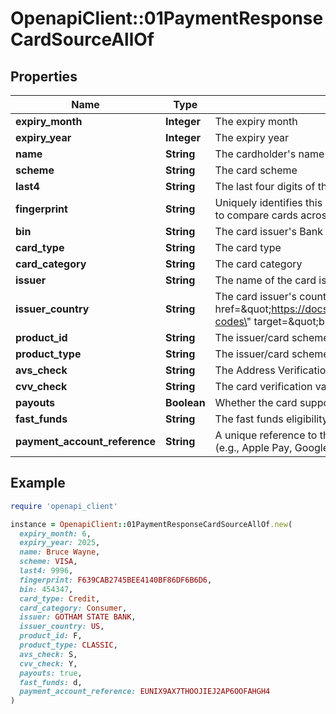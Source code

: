 # OpenapiClient::01PaymentResponseCardSourceAllOf

## Properties

| Name | Type | Description | Notes |
| ---- | ---- | ----------- | ----- |
| **expiry_month** | **Integer** | The expiry month |  |
| **expiry_year** | **Integer** | The expiry year |  |
| **name** | **String** | The cardholder&#39;s name | [optional] |
| **scheme** | **String** | The card scheme | [optional] |
| **last4** | **String** | The last four digits of the card number |  |
| **fingerprint** | **String** | Uniquely identifies this particular card number. You can use this to compare cards across customers. |  |
| **bin** | **String** | The card issuer&#39;s Bank Identification Number (BIN) |  |
| **card_type** | **String** | The card type | [optional] |
| **card_category** | **String** | The card category | [optional] |
| **issuer** | **String** | The name of the card issuer | [optional] |
| **issuer_country** | **String** | The card issuer&#39;s country (&lt;a href&#x3D;\&quot;https://docs.checkout.com/resources/codes/country-codes\&quot; target&#x3D;\&quot;blank\&quot;&gt;two-letter ISO code&lt;/a&gt;) | [optional] |
| **product_id** | **String** | The issuer/card scheme product identifier | [optional] |
| **product_type** | **String** | The issuer/card scheme product type | [optional] |
| **avs_check** | **String** | The Address Verification System check result | [optional] |
| **cvv_check** | **String** | The card verification value (CVV) check result | [optional] |
| **payouts** | **Boolean** | Whether the card supports payouts | [optional] |
| **fast_funds** | **String** | The fast funds eligibility of the card. [Read more](https://docs.checkout.com/payment-actions/pay-out-to-a-card) | [optional] |
| **payment_account_reference** | **String** | A unique reference to the underlying card for network tokens (e.g., Apple Pay, Google Pay) | [optional] |

## Example

```ruby
require 'openapi_client'

instance = OpenapiClient::01PaymentResponseCardSourceAllOf.new(
  expiry_month: 6,
  expiry_year: 2025,
  name: Bruce Wayne,
  scheme: VISA,
  last4: 9996,
  fingerprint: F639CAB2745BEE4140BF86DF6B6D6,
  bin: 454347,
  card_type: Credit,
  card_category: Consumer,
  issuer: GOTHAM STATE BANK,
  issuer_country: US,
  product_id: F,
  product_type: CLASSIC,
  avs_check: S,
  cvv_check: Y,
  payouts: true,
  fast_funds: d,
  payment_account_reference: EUNIX9AX7THOOJIEJ2AP6OOFAHGH4
)
```

